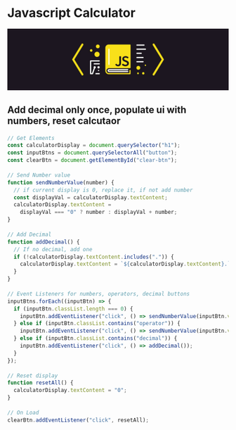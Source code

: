# Javascript Calculator

![alt text][javascript]

[javascript]: https://github.com/yourwpmadesimple/javascript-navigation-animation/blob/master/javascript_banner.jpg "Javascript Banner"

## Add decimal only once, populate ui with numbers, reset calcutaor
```javascript
// Get Elements
const calculatorDisplay = document.querySelector("h1");
const inputBtns = document.querySelectorAll("button");
const clearBtn = document.getElementById("clear-btn");

// Send Number value
function sendNumberValue(number) {
  // if current display is 0, replace it, if not add number
  const displayVal = calculatorDisplay.textContent;
  calculatorDisplay.textContent =
    displayVal === "0" ? number : displayVal + number;
}

// Add Decimal
function addDecimal() {
  // If no decimal, add one
  if (!calculatorDisplay.textContent.includes(".")) {
    calculatorDisplay.textContent = `${calculatorDisplay.textContent}.`;
  }
}

// Event Listeners for numbers, operators, decimal buttons
inputBtns.forEach((inputBtn) => {
  if (inputBtn.classList.length === 0) {
    inputBtn.addEventListener("click", () => sendNumberValue(inputBtn.value));
  } else if (inputBtn.classList.contains("operator")) {
    inputBtn.addEventListener("click", () => sendNumberValue(inputBtn.value));
  } else if (inputBtn.classList.contains("decimal")) {
    inputBtn.addEventListener("click", () => addDecimal());
  }
});

// Reset display
function resetAll() {
  calculatorDisplay.textContent = "0";
}

// On Load
clearBtn.addEventListener("click", resetAll);
```
